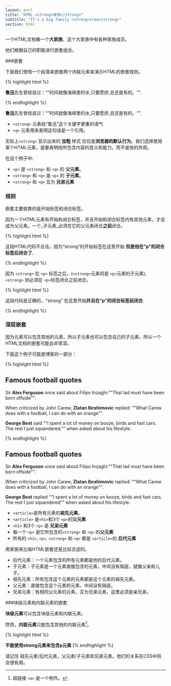 ```yaml
---
layout: post
title: "HTML <strong>家族</strong>"
subtitle: "It's a big family <strong>tree</strong>"
section: html
---
```



一个HTML文档像一个**大家族**，这个大家族中有各种家族成员。

他们根据自己的职能进行嵌套组合。

###嵌套

下面我们使用一个段落来嵌套两个内联元素来演示HTML的嵌套规则。

{% highlight html %}
<p>
   <strong>鲁迅</strong>先生曾经说过：<q>"时间就像海绵里的水,只要愿挤,总还是有的。"</q>.
</p>
{% endhighlight %}

<div class="result"><p>
   <strong>鲁迅</strong>先生曾经说过：<q>"时间就像海绵里的水,只要愿挤,总还是有的。"</q>.
</p></div>



* `<strong>` 元素给“鲁迅”这个关键字更重的语气
* `<q>` 元素用来表明这句话是一个引用。

实际上`<strong>` 显示出来的 **加粗** 样式 仅仅是**浏览器的默认行为**。我们选择使用某个HTML元素，是要表明他所包含内容的意义和能力，而不是他的外观。

在这个例子中:

* `<p>` 是 `<strong>` 和 `<q>` 的 **父元素**。
* `<strong>` 和 `<q>` 是  `<p>` 的 **子元素**。
* `<strong>` 和 `<q>` 互为 **兄弟元素**

### 规则

嵌套主要依靠的是开始标签和闭合标签。

因为一个HTML元素有开始和闭合标签，并且开始和闭合标签内有其他元素，才会成为父元素。一个_子元素_必须在它的父元素闭合**之前**闭合。


{% highlight html %}
<!-- 这是一段不合法的代码! :-( -->
<p>
  这段HTML代码不合法，因为“strong”的开始标签在这里开始 <strong>但是他在“p”的闭合标签后闭合了.
</p></strong>
{% endhighlight %}

因为  `<strong>` 在 `<p>` 标签之后，(`<strong>`元素将是 `<p>`元素的子元素),  `<strong>` 则必须在 `<p>`标签闭合之前闭合。

{% highlight html %}
<!-- 这是一段合法的代码 :-) -->
<p>
 这段代码是正确的，“strong” 在这里开始<strong>并且在“p”的闭合标签前闭合</strong>.
</p>
{% endhighlight %}

### 深层嵌套


因为元素可以包含其他的元素，所以子元素也可以包含自己的子元素，所以一个HTML文档的嵌套可能会非常深。

下面这个例子可能是博客的一部分：

{% highlight html %}
<article>
  <h1>Famous football quotes</h1>
  <p>
    Sir <strong>Alex Ferguson</strong> once said about Filipo Inzaghi:<q>"That lad must have been born offside"</q>.
  </p>
  <p>
    When criticized by John Carew, <strong>Zlatan Ibrahimovic</strong> replied: <q>"What Carew does with a football, I can do with an orange"</q>.
  </p>
  <p>
    <strong>George Best</strong> said <q>"I spent a lot of money on booze, birds and fast cars. The rest I just squandered."</q> when asked about his lifestyle.
  </p>
</article>
{% endhighlight %}

<div class="result">
  <article>
    <h1>Famous football quotes</h1>
    <p>
      Sir <strong>Alex Ferguson</strong> once said about Filipo Inzaghi:<q>"That lad must have been born offside"</q>.
    </p>
    <p>
      When criticized by John Carew, <strong>Zlatan Ibrahimovic</strong> replied: <q>"What Carew does with a football, I can do with an orange"</q>.
    </p>
    <p>
      <strong>George Best</strong> replied <q>"I spent a lot of money on booze, birds and fast cars. The rest I just squandered"</q> when asked about his lifestyle.
    </p>
  </article>
</div>


* `<article>`是所有元素的**祖先元素**。
* `<article>` 是`<h1>`和3个 `<p>`的**父元素**
* `<h1>` 和3个 `<p>` 是 **兄弟元素**
* 每一个 `<p>` 是它所包含的`<strong>` 和 `<q>` 的**父元素**
* 所有的 `<h1>`, `<p>`, `<strong>` 和 `<q>` 都是 `<article>`的 **后代元素**

用家族来比喻HTML嵌套还是比较合适的。

* 后代元素：一个元素包含的所有元素都是他的后代元素。
* 子元素：子元素是一个元素直接包含的元素，中间没有隔层，就像父亲和儿子。
* 祖先元素：所有包含这个元素的元素都是这个元素的祖先元素。
* 父元素：直接包含这个元素的元素，中间没有隔层。
* 兄弟元素：有相同父元素的元素，互为兄弟元素，这里必须是亲兄弟。


###块级元素和内联元素的嵌套


**块级元素**可以包含块级元素和内联元素。

然而，**内联元素**只能包含其他的内联元素[^1]。

{% highlight html %}
<!-- 这是一段不合法的代码! :-( -->
<strong>
  <p>不能使用strong元素来包含p元素
</strong>
{% endhighlight %}

请记住 祖先元素/后代元素，父元素/子元素和兄弟元素。他们的关系在CSS中将会很有用。

[^1]: 超链接 `<a>` 是一个例外。
